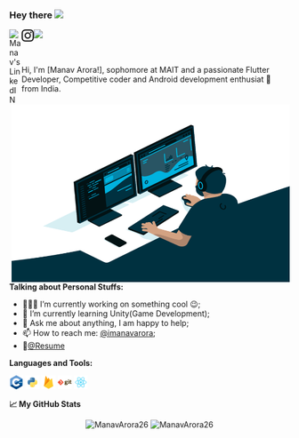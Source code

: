 
<!---
ManavArora26/ManavArora26 is a ✨ special ✨ repository because its `README.md` (this file) appears on your GitHub profile.
You can click the Preview link to take a look at your changes.
--->
### Hey there <img src="https://media.giphy.com/media/hvRJCLFzcasrR4ia7z/giphy.gif" width="25px">

<a href="https://www.linkedin.com/in/manav-arora-0090b5202/">
  <img align="left" alt="Manav's LinkedIN" width="22px" src="https://raw.githubusercontent.com/peterthehan/peterthehan/master/assets/linkedin.svg" />
</a>

<a href="https://www.instagram.com/imanavarora/">
  <img align="left" alt="Manav's Instagram" width="22px" src="https://raw.githubusercontent.com/zenPidgin/instagram_svg/8330bc7954493d18badc36dd73b4958130edb0a0/instagram.svg" />
</a>

![](https://visitor-badge.glitch.me/badge?page_id=ManavArora26.ManavArora26)

<br />

Hi, I'm [Manav Arora!], sophomore at MAIT and a passionate Flutter Developer, Competitive coder and Android development enthusiat 🚀 from India.

  <img align="right" alt="GIF" src="https://github.com/apoorvdwi/apoorvdwi/blob/master/code.gif?raw=true" width="500" height="320" />
  
**Talking about Personal Stuffs:**

- 👨🏽‍💻 I’m currently working on something cool :wink:;
- 🌱 I’m currently learning Unity(Game Development); 
- 💬 Ask me about anything, I am happy to help;
- 📫 How to reach me: [@imanavarora](https://www.instagram.com/imanavarora/);
- 📝[@Resume](https://docs.google.com/document/d/1wbrSsmU2q0xLLEU95iMHlLlLLwOhO70w956AxBMRdwo/edit?usp=sharing)

**Languages and Tools:**  

<code><img height="25" src="https://raw.githubusercontent.com/github/explore/80688e429a7d4ef2fca1e82350fe8e3517d3494d/topics/cpp/cpp.png"></code>
<code><img height="25" src="https://raw.githubusercontent.com/github/explore/80688e429a7d4ef2fca1e82350fe8e3517d3494d/topics/python/python.png"></code>
<code><img height="25" src="https://raw.githubusercontent.com/github/explore/80688e429a7d4ef2fca1e82350fe8e3517d3494d/topics/firebase/firebase.png"></code>
<code><img height="25" src="https://raw.githubusercontent.com/github/explore/80688e429a7d4ef2fca1e82350fe8e3517d3494d/topics/git/git.png"></code>
<code><img height="25" src="https://raw.githubusercontent.com/github/explore/80688e429a7d4ef2fca1e82350fe8e3517d3494d/topics/react/react.png"></code>



**📈 My GitHub Stats**


<p align="center"> <img src="https://github-readme-stats.vercel.app/api?username=ManavArora26&show_icons=true&theme=gotham" alt="ManavArora26" />  <img src="https://github-readme-stats.vercel.app/api/top-langs/?username=ManavArora26&layout=compact&show_icons=true&theme=gotham" alt="ManavArora26" /></p>
